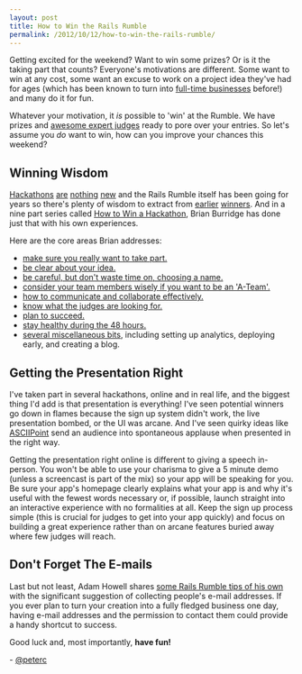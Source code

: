 ```yaml
---
layout: post
title: How to Win the Rails Rumble
permalink: /2012/10/12/how-to-win-the-rails-rumble/
---
```


Getting excited for the weekend? Want to win some prizes? Or is it the taking part that counts? Everyone's motivations are different. Some want to win at any cost, some want an excuse to work on a project idea they've had for ages (which has been known to turn into [full-time businesses](https://stillalive.com/journal/61-rails-rumble-to-100-million-results-in-2-years) before!) and many do it for fun.

Whatever your motivation, it *is* possible to 'win' at the Rumble. We have prizes and [awesome expert judges](http://railsrumble.com/experts) ready to pore over your entries. So let's assume you *do* want to win, how can you improve your chances this weekend?

## Winning Wisdom

[Hackathons](https://www.hackerleague.org/) [are](http://www.ludumdare.com/compo/) [nothing](http://musichackday.org/) [new](http://overtheair.org/blog/) and the Rails Rumble itself has been going for years so there's plenty of wisdom to extract from [earlier](http://www.readwriteweb.com/start/2009/09/rails-rumble-micro-app-competi.php) [winners](http://techcrunch.com/2010/10/22/rails-rumble-2010/). And in a nine part series called [How to Win a Hackathon](http://brianburridge.com/2012/09/18/how-to-win-a-hackathon/), Brian Burridge has done just that with his own experiences.

Here are the core areas Brian addresses:

* [make sure you really want to take part.](http://brianburridge.com/2012/09/20/why-you-should-not-compete-in-a-hackathon/)
* [be clear about your idea.](http://brianburridge.com/2012/09/25/whats-the-big-idea/)
* [be careful, but don't waste time on, choosing a name.](http://brianburridge.com/2012/09/28/how-to-win-a-hackathon-part-3-whats-in-a-name/)
* [consider your team members wisely if you want to be an 'A-Team'.](http://brianburridge.com/2012/10/01/how-to-win-a-hackathon-part-4-bring-your-a-team-and-dont-forget-the-designer/)
* [how to communicate and collaborate effectively.](http://brianburridge.com/2012/10/05/how-to-win-a-hackathon-part-5-communicating-and-collaborating-effectively/)
* [know what the judges are looking for.](http://brianburridge.com/2012/10/09/how-to-win-a-hackathon-part-6-know-what-the-judges-are-looking-for/)
* [plan to succeed.](http://brianburridge.com/2012/10/10/plan-to-succeed/)
* [stay healthy during the 48 hours.](http://brianburridge.com/2012/10/11/dont-forget-your-health/)
* [several miscellaneous bits](http://brianburridge.com/2012/10/11/everything-else-you-need-to-know/), including setting up analytics, deploying early, and creating a blog.

## Getting the Presentation Right

I've taken part in several hackathons, online and in real life, and the biggest thing I'd add is that presentation is everything! I've seen potential winners go down in flames because the sign up system didn't work, the live presentation bombed, or the UI was arcane. And I've seen quirky ideas like [ASCIIPoint](http://www.youtube.com/watch?v=3fR9q6tfaFQ#t=0m8s) send an audience into spontaneous applause when presented in the right way.

Getting the presentation right online is different to giving a speech in-person. You won't be able to use your charisma to give a 5 minute demo (unless a screencast is part of the mix) so your app will be speaking for you. Be sure your app's homepage clearly explains what your app is and why it's useful with the fewest words necessary or, if possible, launch straight into an interactive experience with no formalities at all. Keep the sign up process simple (this is crucial for judges to get into your app quickly) and focus on building a great experience rather than on arcane features buried away where few judges will reach.

## Don't Forget The E-mails

Last but not least, Adam Howell shares [some Rails Rumble tips of his own](http://ahow.co/1288/) with the significant suggestion of collecting people's e-mail addresses. If you ever plan to turn your creation into a fully fledged business one day, having e-mail addresses and the permission to contact them could provide a handy shortcut to success.

Good luck and, most importantly, **have fun!**

\- [@peterc](https://twitter.com/peterc)